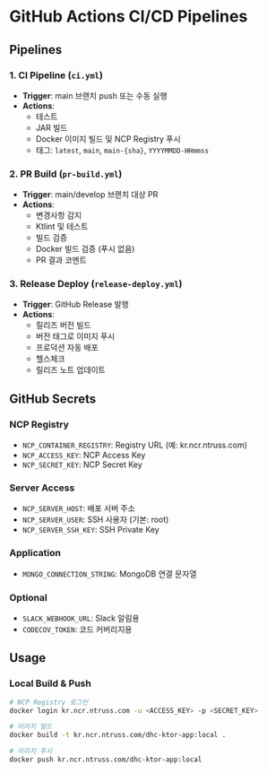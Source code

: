 # GitHub Actions CI/CD Pipelines

## Pipelines

### 1. CI Pipeline (`ci.yml`)
- **Trigger**: main 브랜치 push 또는 수동 실행
- **Actions**: 
  - 테스트
  - JAR 빌드
  - Docker 이미지 빌드 및 NCP Registry 푸시
  - 태그: `latest`, `main`, `main-{sha}`, `YYYYMMDD-HHmmss`

### 2. PR Build (`pr-build.yml`)
- **Trigger**: main/develop 브랜치 대상 PR
- **Actions**:
  - 변경사항 감지
  - Ktlint 및 테스트
  - 빌드 검증
  - Docker 빌드 검증 (푸시 없음)
  - PR 결과 코멘트

### 3. Release Deploy (`release-deploy.yml`)
- **Trigger**: GitHub Release 발행
- **Actions**:
  - 릴리즈 버전 빌드
  - 버전 태그로 이미지 푸시
  - 프로덕션 자동 배포
  - 헬스체크
  - 릴리즈 노트 업데이트

## GitHub Secrets

### NCP Registry
- `NCP_CONTAINER_REGISTRY`: Registry URL (예: kr.ncr.ntruss.com)
- `NCP_ACCESS_KEY`: NCP Access Key
- `NCP_SECRET_KEY`: NCP Secret Key

### Server Access
- `NCP_SERVER_HOST`: 배포 서버 주소
- `NCP_SERVER_USER`: SSH 사용자 (기본: root)
- `NCP_SERVER_SSH_KEY`: SSH Private Key

### Application
- `MONGO_CONNECTION_STRING`: MongoDB 연결 문자열

### Optional
- `SLACK_WEBHOOK_URL`: Slack 알림용
- `CODECOV_TOKEN`: 코드 커버리지용

## Usage

### Local Build & Push
```bash
# NCP Registry 로그인
docker login kr.ncr.ntruss.com -u <ACCESS_KEY> -p <SECRET_KEY>

# 이미지 빌드
docker build -t kr.ncr.ntruss.com/dhc-ktor-app:local .

# 이미지 푸시
docker push kr.ncr.ntruss.com/dhc-ktor-app:local
```